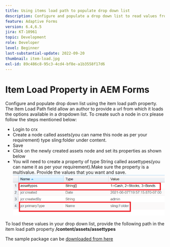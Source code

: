 ```yaml
---
title: Using items load path to populate drop down list
description: Configure and populate a drop down list to read values from a crx node
feature: Adaptive Forms
version: 6.4,6.5
jira: KT-10961
topic: Development
role: Developer
level: Beginner
last-substantial-update: 2022-09-20
thumbnail: item-load.jpg
exl-id: 89c486c8-95c3-4cd4-bf8e-a1b3558f17d6
---
```

# Item Load Property in AEM Forms

Configure and populate drop down list using the item load path property.
The Item Load Path field allow an author to provide a url from which it loads the options available in a dropdown list.
To create such a node in crx please follow the steps mentioned below:
* Login to crx
* Create a node called assets(you can name this node as per your requirement) type sling:folder under content.
* Save
* Click on the newly created assets node and set its properties as shown below
* You will need to create a property of type String called assettypes(you can name it as per your requirement).Make sure the property is a multivalue. Provide the values that you want and save.
![item-load-path](assets/item-load-path-crx.png)

To load these values in your drop down list, provide the following path in the item load path property  **/content/assets/assettypes**

The sample package can be [downloaded from here](assets/item-load-path-package.zip)
